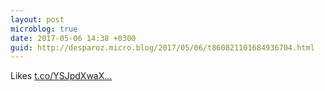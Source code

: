 ```yaml
---
layout: post
microblog: true
date: 2017-05-06 14:38 +0300
guid: http://desparoz.micro.blog/2017/05/06/t860821101684936704.html
---
```

Likes [t.co/YSJpdXwaX...](https://t.co/YSJpdXwaXE.)
